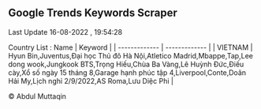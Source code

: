 

## Google Trends Keywords Scraper 
 
Last Update 16-08-2022 , 19:54:28

Country List :
 Name  | Keyword |
| ------------- | ------------- |
| VIETNAM | Hyun Bin,Juventus,Đại học Thủ đô Hà Nội,Atletico Madrid,Mbappe,Tap,Lee dong wook,Jungkook BTS,Trọng Hiếu,Chùa Ba Vàng,Lê Huỳnh Đức,Điếu cày,Xổ số ngày 15 tháng 8,Garage hạnh phúc tập 4,Liverpool,Conte,Doãn Hải My,Lịch nghỉ 2/9/2022,AS Roma,Lưu Diệc Phi |



© Abdul Muttaqin 
